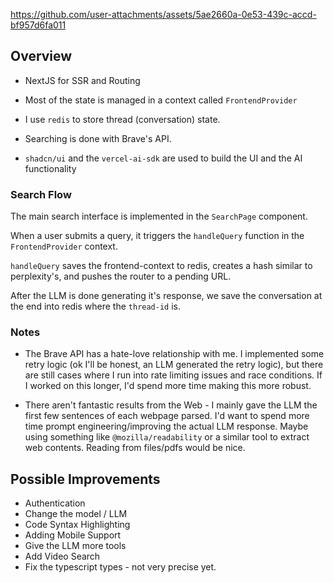 
https://github.com/user-attachments/assets/5ae2660a-0e53-439c-accd-bf957d6fa011

## Overview

- NextJS for SSR and Routing

- Most of the state is managed in a context called `FrontendProvider`
- I use `redis` to store thread (conversation) state.
- Searching is done with Brave's API.
- `shadcn/ui` and the `vercel-ai-sdk` are used to build the UI and the AI functionality

### Search Flow

The main search interface is implemented in the `SearchPage` component.

When a user submits a query, it triggers the `handleQuery` function in the `FrontendProvider` context.

`handleQuery` saves the frontend-context to redis, creates a hash similar to perplexity's, and pushes the router to a pending URL.

After the LLM is done generating it's response, we save the conversation at the end into redis where the `thread-id` is.

### Notes

- The Brave API has a hate-love relationship with me. I implemented some retry logic (ok I'll be honest, an LLM generated the retry logic), but there are still cases where I run into rate limiting issues and race conditions. If I worked on this longer, I'd spend more time making this more robust.

- There aren't fantastic results from the Web - I mainly gave the LLM the first few sentences of each webpage parsed. I'd want to spend more time prompt engineering/improving the actual LLM response. Maybe using something like `@mozilla/readability` or a similar tool to extract web contents. Reading from files/pdfs would be nice.

## Possible Improvements
- Authentication
- Change the model / LLM
- Code Syntax Highlighting
- Adding Mobile Support
- Give the LLM more tools
- Add Video Search
- Fix the typescript types - not very precise yet.
